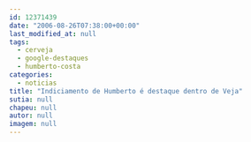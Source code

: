 ```yaml
---
id: 12371439
date: "2006-08-26T07:38:00+00:00"
last_modified_at: null
tags:
  - cerveja
  - google-destaques
  - humberto-costa
categories:
  - noticias
title: "Indiciamento de Humberto é destaque dentro de Veja"
sutia: null
chapeu: null
autor: null
imagem: null
---
```

<p> </p>
